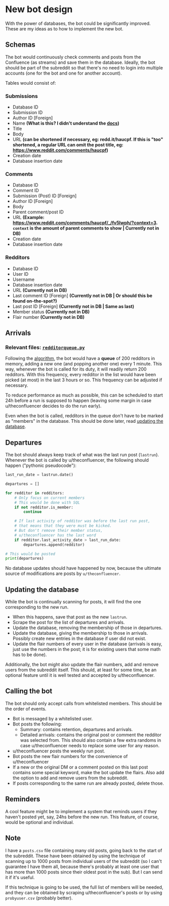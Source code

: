 # New bot design

With the power of databases, the bot could be significantly improved.
These are my ideas as to how to implement the new bot.

## Schemas

The bot would continuously check comments and posts from the Confluence (as streams) and save them in the database. Ideally, the bot should be part of the subreddit so that there's no need to login into multiple accounts (one for the bot and one for another account).

Tables would consist of:

### Submissions

- Database ID
- Submission ID
- Author ID [Foreign]
- Name **(What is this? I didn't understand the [docs](https://praw.readthedocs.io/en/latest/code_overview/models/submission.html#praw.models.Submission.fullname))**
- Title
- Body
- URL **(can be shortened if necessary, eg: redd.it/haucpf. If this is "too" shortened, a regular URL can omit the post title, eg: https://www.reddit.com/comments/haucpf)**
- Creation date
- Database insertion date

### Comments

- Database ID
- Comment ID
- Submission (Post) ID [Foreign]
- Author ID [Foreign]
- Body
- Parent comment/post ID
- URL **(Example: https://www.reddit.com/comments/haucpf/_/fv5lwph/?context=3. `context` is the amount of parent comments to show | Currently not in DB)**
- Creation date
- Database insertion date

### Redditors

- Database ID
- User ID
- Username
- Database insertion date
- URL **(Currently not in DB)**
- Last comment ID [Foreign] **(Currently not in DB | Or should this be found on-the-spot?)**
- Last post ID [Foreign] **(Currently not in DB | Same as last)**
- Member status **(Currently not in DB)**
- Flair number **(Currently not in DB)**

## Arrivals

### Relevant files: [`redditorqueue.py`](https://github.com/Zokalyx/theconfluence/blob/main/newbot/redditorqueue.py)

Following the [algorithm](https://github.com/Zokalyx/theconfluence/blob/main/docs/theconfluenceBOT.md), the bot would have a **queue** of 200 redditors in memory, adding a new one (and popping another one) every 1 minute. This way, whenever the bot is called for its duty, it will readily return 200 redditors. With this frequency, every redditor in the list would have been picked (at most) in the last 3 hours or so. This frequency can be adjusted if necessary.

To reduce performance as much as possible, this can be scheduled to start 24h before a run is supposed to happen (leaving some margin in case u/theconfluencer decides to do the run early).

Even when the bot is called, redditors in the queue don't have to be marked as "members" in the database. This should be done later, read [updating the database](#updating-the-database).

## Departures

The bot should always keep track of what was the last run post (`lastrun`). Whenever the bot is called by u/theconfluencer, the following should happen ("pythonic pseudocode"):

```py
last_run_date = lastrun.date()

departures = []

for redditor in redditors:
    # Only focus on current members
    # This would be done with SQL
    if not redditor.is_member:
        continue

    # If last activity of redditor was before the last run post,
    # that means that they were must be kicked.
    # But don't remove their member status,
    # u/theconfluencer has the last word
    if redditor.last_activity_date > last_run_date:
        departures.append(redditor)

# This would be posted
print(departures)
```

No database updates should have happened by now, because the ultimate source of modifications are posts by `u/theconfluencer`.

## Updating the database

While the bot is continually scanning for posts, it will find the one corresponding to the new run.

- When this happens, save that post as the new `lastrun`.
- Scrape the post for the list of departures and arrivals.
- Update the database, removing the membership of those in departures.
- Update the database, giving the membership to those in arrivals. Possibly create new entries in the database if user did not exist.
- Update the flair numbers of every user in the database (arrivals is easy, just use the numbers in the post; it is for existing users that some math has to be done).

Additionally, the bot might also update the flair numbers, add and remove users from the subreddit itself. This should, at least for some time, be an optional feature until it is well tested and accepted by u/theconfluencer.

## Calling the bot

The bot should only accept calls from whitelisted members. This should be the order of events.

- Bot is messaged by a whitelisted user.
- Bot posts the following:
  - Summary: contains retention, departures and arrivals.
  - Detailed arrivals: contains the original post or comment the redditor was selected from. This should also contain a few extra randoms in case u/theconfluencer needs to replace some user for any reason.
- u/theconfluencer posts the weekly run post.
- Bot posts the new flair numbers for the convenience of u/theconfluencer
- If a new or the original DM or a comment posted on this last post contains some special keyword, make the bot update the flairs. Also add the option to add and remove users from the subreddit.
- If posts corresponding to the same run are already posted, delete those.

## Reminders

A cool feature might be to implement a system that reminds users if they haven't posted yet, say, 24hs before the new run. This feature, of course, would be optional and individual.

## Note

I have a `posts.csv` file containing many old posts, going back to the start of the subreddit. These have been obtained by using the technique of scanning up to 1000 posts from individual users of the subreddit (so I can't guarantee I have them all, because there's probably at least one user that has more than 1000 posts since their oldest post in the sub). But I can send it if it's useful.

If this technique is going to be used, the full list of members will be needed, and they can be obtained by scraping u/theconfluencer's posts or by using `probyuser.csv` (probably better).

